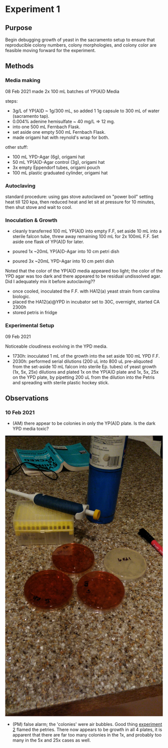 # Experiment 1

## Purpose

Begin debugging growth of yeast in the sacramento setup to ensure that
reproducible colony numbers, colony morphologies, and colony color are
feasible moving forward for the experiment.

## Methods

### Media making

08 Feb 2021
made 2x 100 mL batches of YP(A)D Media

steps:
- 3g/L of YP(A)D ~ 1g/300 mL, so added 1 1g capsule to 300 mL of water
  (sacramento tap).
- 0.004% adenine hemisulfate ~ 40 mg/L => 12 mg.
- into one 500 mL Fernbach Flask.
- set aside one empty 500 mL Fernbach Flask.
- made origami hat with reynold's wrap for both.

other stuff:

- 100 mL YPD-Agar (6g), origami hat
- 50 mL YP(A)D-Agar control (3g), origami hat
- 3x empty Eppendorf tubes, origami pouch
- 100 mL plastic graduated cylinder, origami hat

### Autoclaving

standard procedure:  using gas stove autoclaved on "power boil" setting
heat till 120 kpa, then reduced heat and let sit at pressure for 10 minutes,
then shut stove and wait to cool.

### Inoculation & Growth

- cleanly transferred 100 mL YP(A)D into empty F.F, set aside 10 mL into
  a sterile falcon tube, threw away remaining 100 mL for 2x 100mL F.F.
  Set aside one flask of YP(A)D for later.

- poured 1x ~20mL YP(A)D-Agar into 10 cm petri dish
- poured 3x ~20mL YPD-Agar into 10 cm petri dish

Noted that the color of the YP(A)D media appeared too light; the color of the
YPD agar was too dark and there appeared to be residual undissolved agar.  Did
I adequately mix it before autoclaving??

- once cooled, inoculated the F.F. with HA12(a) yeast strain from carolina biologic.
- placed the HA12(a)@YPD in incubator set to 30C, overnight, started CA 2300h
- stored petris in fridge

### Experimental Setup

09 Feb 2021

Noticeable cloudiness evolving in the YPD media.

- 1730h: inoculated 1 mL of the growth into the set aside 100 mL YPD F.F.
- 2030h: performed serial dilutions (200 uL into 800 uL pre-aliquoted from
  the set-aside 10 mL falcon into sterile Ep. tubes) of yeast growth (1x,
  5x, 25x) dilutions and plated 1x on the YP(A)D plate and 1x, 5x, 25x on
  the YPD plate, by pipetting 200 uL from the dilution into the Petris and
  spreading with sterile plastic hockey stick.

## Observations

### 10 Feb 2021

- (AM) there appear to be colonies in only the YP(A)D plate.  Is the dark YPD
media toxic?

![Petris](10Feb-petris.jpeg)

- (PM) false alarm; the 'colonies' were air bubbles.  Good thing [experiment 2](experiment-2.md)
flamed the petries.  There now appears to be growth in all 4 plates, it is
apparent that there are far too many colonies in the 1x, and probably too many
in the 5x and 25x cases as well.


